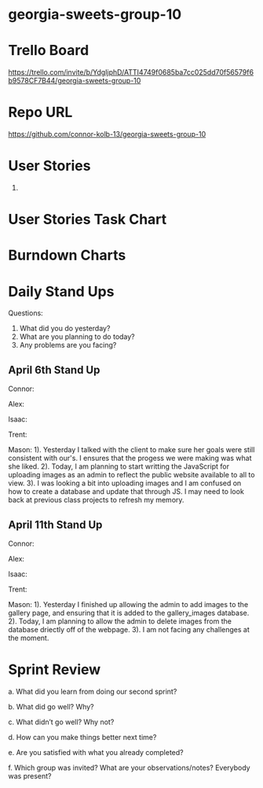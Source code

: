 # georgia-sweets-group-10

# Trello Board

https://trello.com/invite/b/YdgIjphD/ATTI4749f0685ba7cc025dd70f56579f6b9578CF7B44/georgia-sweets-group-10

# Repo URL

https://github.com/connor-kolb-13/georgia-sweets-group-10

# User Stories

1. 

# User Stories Task Chart


# Burndown Charts


# Daily Stand Ups

Questions:

1. What did you do yesterday?
2. What are you planning to do today?
3. Any problems are you facing?

## April 6th Stand Up

Connor:


Alex:


Isaac:



Trent:



Mason:
1). Yesterday I talked with the client to make sure her goals were still consistent with our's. I ensures that the progess we were making was what she liked.
2). Today, I am planning to start writting the JavaScript for uploading images as an admin to reflect the public website available to all to view.
3). I was looking a bit into uploading images and I am confused on how to create a database and update that through JS. I may need to look back at previous class projects to refresh my memory.

## April 11th Stand Up

Connor:


Alex:


Isaac:



Trent:


Mason:
1). Yesterday I finished up allowing the admin to add images to the gallery page, and ensuring that it is added to the gallery_images database.
2). Today, I am planning to allow the admin to delete images from the database driectly off of the webpage.
3). I am not facing any challenges at the moment.

# Sprint Review

a. What did you learn from doing our second sprint?



b. What did go well? Why?



c. What didn’t go well? Why not?



d. How can you make things better next time?



e. Are you satisfied with what you already completed?


f. Which group was invited? What are your observations/notes? Everybody was present?

